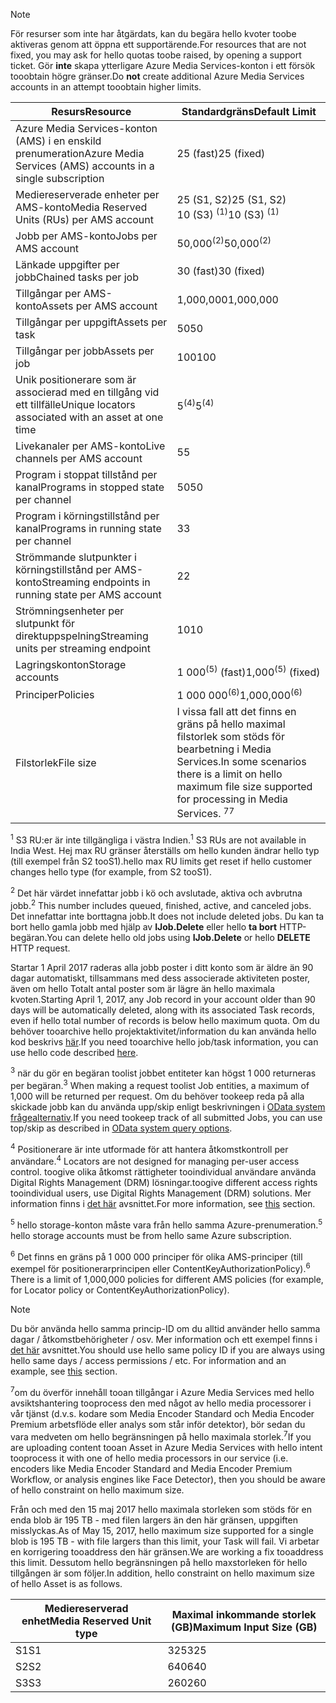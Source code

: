 >[!NOTE]
><span data-ttu-id="f44ca-101">För resurser som inte har åtgärdats, kan du begära hello kvoter toobe aktiveras genom att öppna ett supportärende.</span><span class="sxs-lookup"><span data-stu-id="f44ca-101">For resources that are not fixed, you may ask for hello quotas toobe raised, by opening a support ticket.</span></span> <span data-ttu-id="f44ca-102">Gör **inte** skapa ytterligare Azure Media Services-konton i ett försök tooobtain högre gränser.</span><span class="sxs-lookup"><span data-stu-id="f44ca-102">Do **not** create additional Azure Media Services accounts in an attempt tooobtain higher limits.</span></span>

| <span data-ttu-id="f44ca-103">Resurs</span><span class="sxs-lookup"><span data-stu-id="f44ca-103">Resource</span></span> | <span data-ttu-id="f44ca-104">Standardgräns</span><span class="sxs-lookup"><span data-stu-id="f44ca-104">Default Limit</span></span> | 
| --- | --- | 
| <span data-ttu-id="f44ca-105">Azure Media Services-konton (AMS) i en enskild prenumeration</span><span class="sxs-lookup"><span data-stu-id="f44ca-105">Azure Media Services (AMS) accounts in a single subscription</span></span> | <span data-ttu-id="f44ca-106">25 (fast)</span><span class="sxs-lookup"><span data-stu-id="f44ca-106">25 (fixed)</span></span> |
| <span data-ttu-id="f44ca-107">Mediereserverade enheter per AMS-konto</span><span class="sxs-lookup"><span data-stu-id="f44ca-107">Media Reserved Units (RUs) per AMS account</span></span> |<span data-ttu-id="f44ca-108">25 (S1, S2)</span><span class="sxs-lookup"><span data-stu-id="f44ca-108">25 (S1, S2)</span></span><br/><span data-ttu-id="f44ca-109">10 (S3) <sup>(1)</sup></span><span class="sxs-lookup"><span data-stu-id="f44ca-109">10 (S3) <sup>(1)</sup></span></span> | 
| <span data-ttu-id="f44ca-110">Jobb per AMS-konto</span><span class="sxs-lookup"><span data-stu-id="f44ca-110">Jobs per AMS account</span></span> | <span data-ttu-id="f44ca-111">50,000<sup>(2)</sup></span><span class="sxs-lookup"><span data-stu-id="f44ca-111">50,000<sup>(2)</sup></span></span> |
| <span data-ttu-id="f44ca-112">Länkade uppgifter per jobb</span><span class="sxs-lookup"><span data-stu-id="f44ca-112">Chained tasks per job</span></span> | <span data-ttu-id="f44ca-113">30 (fast)</span><span class="sxs-lookup"><span data-stu-id="f44ca-113">30 (fixed)</span></span> |
| <span data-ttu-id="f44ca-114">Tillgångar per AMS-konto</span><span class="sxs-lookup"><span data-stu-id="f44ca-114">Assets per AMS account</span></span> | <span data-ttu-id="f44ca-115">1,000,000</span><span class="sxs-lookup"><span data-stu-id="f44ca-115">1,000,000</span></span>|
| <span data-ttu-id="f44ca-116">Tillgångar per uppgift</span><span class="sxs-lookup"><span data-stu-id="f44ca-116">Assets per task</span></span> | <span data-ttu-id="f44ca-117">50</span><span class="sxs-lookup"><span data-stu-id="f44ca-117">50</span></span> |
| <span data-ttu-id="f44ca-118">Tillgångar per jobb</span><span class="sxs-lookup"><span data-stu-id="f44ca-118">Assets per job</span></span> | <span data-ttu-id="f44ca-119">100</span><span class="sxs-lookup"><span data-stu-id="f44ca-119">100</span></span> |
| <span data-ttu-id="f44ca-120">Unik positionerare som är associerad med en tillgång vid ett tillfälle</span><span class="sxs-lookup"><span data-stu-id="f44ca-120">Unique locators associated with an asset at one time</span></span> | <span data-ttu-id="f44ca-121">5<sup>(4)</sup></span><span class="sxs-lookup"><span data-stu-id="f44ca-121">5<sup>(4)</sup></span></span> |
| <span data-ttu-id="f44ca-122">Livekanaler per AMS-konto</span><span class="sxs-lookup"><span data-stu-id="f44ca-122">Live channels per AMS account</span></span> |<span data-ttu-id="f44ca-123">5</span><span class="sxs-lookup"><span data-stu-id="f44ca-123">5</span></span>|
| <span data-ttu-id="f44ca-124">Program i stoppat tillstånd per kanal</span><span class="sxs-lookup"><span data-stu-id="f44ca-124">Programs in stopped state per channel</span></span> |<span data-ttu-id="f44ca-125">50</span><span class="sxs-lookup"><span data-stu-id="f44ca-125">50</span></span>|
| <span data-ttu-id="f44ca-126">Program i körningstillstånd per kanal</span><span class="sxs-lookup"><span data-stu-id="f44ca-126">Programs in running state per channel</span></span> |<span data-ttu-id="f44ca-127">3</span><span class="sxs-lookup"><span data-stu-id="f44ca-127">3</span></span>|
| <span data-ttu-id="f44ca-128">Strömmande slutpunkter i körningstillstånd per AMS-konto</span><span class="sxs-lookup"><span data-stu-id="f44ca-128">Streaming endpoints in running state per AMS account</span></span>|<span data-ttu-id="f44ca-129">2</span><span class="sxs-lookup"><span data-stu-id="f44ca-129">2</span></span>|
| <span data-ttu-id="f44ca-130">Strömningsenheter per slutpunkt för direktuppspelning</span><span class="sxs-lookup"><span data-stu-id="f44ca-130">Streaming units per streaming endpoint</span></span> |<span data-ttu-id="f44ca-131">10</span><span class="sxs-lookup"><span data-stu-id="f44ca-131">10</span></span> |
| <span data-ttu-id="f44ca-132">Lagringskonton</span><span class="sxs-lookup"><span data-stu-id="f44ca-132">Storage accounts</span></span> | <span data-ttu-id="f44ca-133">1 000<sup>(5)</sup> (fast)</span><span class="sxs-lookup"><span data-stu-id="f44ca-133">1,000<sup>(5)</sup> (fixed)</span></span> |
| <span data-ttu-id="f44ca-134">Principer</span><span class="sxs-lookup"><span data-stu-id="f44ca-134">Policies</span></span> | <span data-ttu-id="f44ca-135">1 000 000<sup>(6)</sup></span><span class="sxs-lookup"><span data-stu-id="f44ca-135">1,000,000<sup>(6)</sup></span></span> |
| <span data-ttu-id="f44ca-136">Filstorlek</span><span class="sxs-lookup"><span data-stu-id="f44ca-136">File size</span></span>| <span data-ttu-id="f44ca-137">I vissa fall att det finns en gräns på hello maximal filstorlek som stöds för bearbetning i Media Services.</span><span class="sxs-lookup"><span data-stu-id="f44ca-137">In some scenarios there is a limit on hello maximum file size supported for processing in Media Services.</span></span> <span data-ttu-id="f44ca-138"><sup>7</sup></span><span class="sxs-lookup"><span data-stu-id="f44ca-138"><sup>7</sup></span></span> |
  
<span data-ttu-id="f44ca-139"><sup>1</sup> S3 RU:er är inte tillgängliga i västra Indien.</span><span class="sxs-lookup"><span data-stu-id="f44ca-139"><sup>1</sup> S3 RUs are not available in India West.</span></span> <span data-ttu-id="f44ca-140">Hej max RU gränser återställs om hello kunden ändrar hello typ (till exempel från S2 tooS1).</span><span class="sxs-lookup"><span data-stu-id="f44ca-140">hello max RU limits get reset if hello customer changes hello type (for example, from S2 tooS1).</span></span> 

<span data-ttu-id="f44ca-141"><sup>2</sup> Det här värdet innefattar jobb i kö och avslutade, aktiva och avbrutna jobb.</span><span class="sxs-lookup"><span data-stu-id="f44ca-141"><sup>2</sup> This number includes queued, finished, active, and canceled jobs.</span></span> <span data-ttu-id="f44ca-142">Det innefattar inte borttagna jobb.</span><span class="sxs-lookup"><span data-stu-id="f44ca-142">It does not include deleted jobs.</span></span> <span data-ttu-id="f44ca-143">Du kan ta bort hello gamla jobb med hjälp av **IJob.Delete** eller hello **ta bort** HTTP-begäran.</span><span class="sxs-lookup"><span data-stu-id="f44ca-143">You can delete hello old jobs using **IJob.Delete** or hello **DELETE** HTTP request.</span></span>

<span data-ttu-id="f44ca-144">Startar 1 April 2017 raderas alla jobb poster i ditt konto som är äldre än 90 dagar automatiskt, tillsammans med dess associerade aktiviteten poster, även om hello Totalt antal poster som är lägre än hello maximala kvoten.</span><span class="sxs-lookup"><span data-stu-id="f44ca-144">Starting April 1, 2017, any Job record in your account older than 90 days will be automatically deleted, along with its associated Task records, even if hello total number of records is below hello maximum quota.</span></span> <span data-ttu-id="f44ca-145">Om du behöver tooarchive hello projektaktivitet/information du kan använda hello kod beskrivs [här](../articles/media-services/media-services-dotnet-manage-entities.md).</span><span class="sxs-lookup"><span data-stu-id="f44ca-145">If you need tooarchive hello job/task information, you can use hello code described [here](../articles/media-services/media-services-dotnet-manage-entities.md).</span></span>

<span data-ttu-id="f44ca-146"><sup>3</sup> när du gör en begäran toolist jobbet entiteter kan högst 1 000 returneras per begäran.</span><span class="sxs-lookup"><span data-stu-id="f44ca-146"><sup>3</sup> When making a request toolist Job entities, a maximum of 1,000 will be returned per request.</span></span> <span data-ttu-id="f44ca-147">Om du behöver tookeep reda på alla skickade jobb kan du använda upp/skip enligt beskrivningen i [OData system frågealternativ](http://msdn.microsoft.com/library/gg309461.aspx).</span><span class="sxs-lookup"><span data-stu-id="f44ca-147">If you need tookeep track of all submitted Jobs, you can use top/skip as described in [OData system query options](http://msdn.microsoft.com/library/gg309461.aspx).</span></span>

<span data-ttu-id="f44ca-148"><sup>4</sup> Positionerare är inte utformade för att hantera åtkomstkontroll per användare.</span><span class="sxs-lookup"><span data-stu-id="f44ca-148"><sup>4</sup> Locators are not designed for managing per-user access control.</span></span> <span data-ttu-id="f44ca-149">toogive olika åtkomst rättigheter tooindividual användare använda Digital Rights Management (DRM) lösningar.</span><span class="sxs-lookup"><span data-stu-id="f44ca-149">toogive different access rights tooindividual users, use Digital Rights Management (DRM) solutions.</span></span> <span data-ttu-id="f44ca-150">Mer information finns i [det här](../articles/media-services/media-services-content-protection-overview.md) avsnittet.</span><span class="sxs-lookup"><span data-stu-id="f44ca-150">For more information, see [this](../articles/media-services/media-services-content-protection-overview.md) section.</span></span>

<span data-ttu-id="f44ca-151"><sup>5</sup> hello storage-konton måste vara från hello samma Azure-prenumeration.</span><span class="sxs-lookup"><span data-stu-id="f44ca-151"><sup>5</sup> hello storage accounts must be from hello same Azure subscription.</span></span>

<span data-ttu-id="f44ca-152"><sup>6</sup> Det finns en gräns på 1 000 000 principer för olika AMS-principer (till exempel för positionerarprincipen eller ContentKeyAuthorizationPolicy).</span><span class="sxs-lookup"><span data-stu-id="f44ca-152"><sup>6</sup> There is a limit of 1,000,000 policies for different AMS policies (for example, for Locator policy or ContentKeyAuthorizationPolicy).</span></span> 

>[!NOTE]
> <span data-ttu-id="f44ca-153">Du bör använda hello samma princip-ID om du alltid använder hello samma dagar / åtkomstbehörigheter / osv. Mer information och ett exempel finns i [det här](../articles/media-services/media-services-dotnet-manage-entities.md#limit-access-policies) avsnittet.</span><span class="sxs-lookup"><span data-stu-id="f44ca-153">You should use hello same policy ID if you are always using hello same days / access permissions / etc. For information and an example, see [this](../articles/media-services/media-services-dotnet-manage-entities.md#limit-access-policies) section.</span></span>

<span data-ttu-id="f44ca-154"><sup>7</sup>om du överför innehåll tooan tillgångar i Azure Media Services med hello avsiktshantering tooprocess den med något av hello media processorer i vår tjänst (d.v.s. kodare som Media Encoder Standard och Media Encoder Premium arbetsflöde eller analys som står inför detektor), bör sedan du vara medveten om hello begränsningen på hello maximala storlek.</span><span class="sxs-lookup"><span data-stu-id="f44ca-154"><sup>7</sup>If you are uploading content tooan Asset in Azure Media Services with hello intent tooprocess it with one of hello media processors in our service (i.e. encoders like Media Encoder Standard and Media Encoder Premium Workflow, or analysis engines like Face Detector), then you should be aware of hello constraint on hello maximum size.</span></span> 

<span data-ttu-id="f44ca-155">Från och med den 15 maj 2017 hello maximala storleken som stöds för en enda blob är 195 TB - med filen largers än den här gränsen, uppgiften misslyckas.</span><span class="sxs-lookup"><span data-stu-id="f44ca-155">As of May 15, 2017, hello maximum size supported for a single blob is 195 TB - with file largers than this limit, your Task will fail.</span></span> <span data-ttu-id="f44ca-156">Vi arbetar en korrigering tooaddress den här gränsen.</span><span class="sxs-lookup"><span data-stu-id="f44ca-156">We are working a fix tooaddress this limit.</span></span> <span data-ttu-id="f44ca-157">Dessutom hello begränsningen på hello maxstorleken för hello tillgången är som följer.</span><span class="sxs-lookup"><span data-stu-id="f44ca-157">In addition, hello constraint on hello maximum size of hello Asset is as follows.</span></span>

| <span data-ttu-id="f44ca-158">Mediereserverad enhet</span><span class="sxs-lookup"><span data-stu-id="f44ca-158">Media Reserved Unit type</span></span> | <span data-ttu-id="f44ca-159">Maximal inkommande storlek (GB)</span><span class="sxs-lookup"><span data-stu-id="f44ca-159">Maximum Input Size (GB)</span></span>| 
| --- | --- | 
|<span data-ttu-id="f44ca-160">S1</span><span class="sxs-lookup"><span data-stu-id="f44ca-160">S1</span></span> | <span data-ttu-id="f44ca-161">325</span><span class="sxs-lookup"><span data-stu-id="f44ca-161">325</span></span>|
|<span data-ttu-id="f44ca-162">S2</span><span class="sxs-lookup"><span data-stu-id="f44ca-162">S2</span></span> | <span data-ttu-id="f44ca-163">640</span><span class="sxs-lookup"><span data-stu-id="f44ca-163">640</span></span>|
|<span data-ttu-id="f44ca-164">S3</span><span class="sxs-lookup"><span data-stu-id="f44ca-164">S3</span></span> | <span data-ttu-id="f44ca-165">260</span><span class="sxs-lookup"><span data-stu-id="f44ca-165">260</span></span>|
